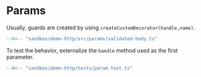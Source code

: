 # Params

Usually, guards are created by using `createCustomDecorator(handle,name)`.

```ts title="demo-http/src/params/validated-body.ts"
--8<-- "sandbox/demo-http/src/params/validated-body.ts"
```

To test the behavior, externalize the `handle` method used as the first parameter.

```ts title="demo-http/tests/param.test.ts"
--8<-- "sandbox/demo-http/tests/param.test.ts"
```
